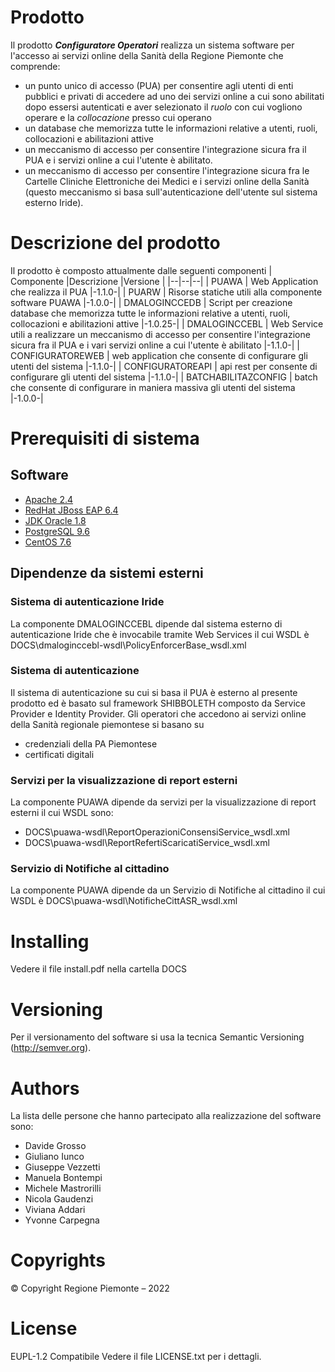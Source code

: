 
# Prodotto
Il prodotto ***Configuratore Operatori***   realizza un sistema software per l'accesso ai servizi online della Sanità della Regione Piemonte che comprende:
- un punto unico di accesso (PUA) per consentire agli utenti di enti pubblici e privati di accedere ad uno dei servizi online a cui sono abilitati dopo essersi autenticati e aver selezionato il *ruolo* con cui vogliono operare e la *collocazione* presso cui operano 
- un database che memorizza tutte le informazioni relative a utenti, ruoli, collocazioni e abilitazioni attive
- un meccanismo di accesso per consentire l'integrazione sicura fra il PUA e i servizi online a cui l'utente è abilitato.
- un meccanismo di accesso per consentire l'integrazione sicura fra le Cartelle Cliniche Elettroniche dei Medici e i servizi online della Sanità (questo meccanismo si basa sull'autenticazione dell'utente sul sistema esterno Iride).

# Descrizione del prodotto 
Il prodotto è composto attualmente dalle seguenti componenti 
| Componente |Descrizione  |Versione |
|--|--|--|
| PUAWA | Web Application che realizza il PUA |-1.1.0-|
| PUARW | Risorse statiche utili alla componente software PUAWA |-1.0.0-|
| DMALOGINCCEDB | Script per creazione database che memorizza tutte le informazioni relative a utenti, ruoli, collocazioni e abilitazioni attive |-1.0.25-|
| DMALOGINCCEBL | Web Service utili a realizzare un meccanismo di accesso per consentire l'integrazione sicura fra il PUA e i vari servizi online a cui l'utente è abilitato |-1.1.0-|
| CONFIGURATOREWEB |  web application che consente di configurare gli utenti del sistema |-1.1.0-|
| CONFIGURATOREAPI |  api rest per consente di configurare gli utenti del sistema |-1.1.0-|
| BATCHABILITAZCONFIG |  batch che consente di configurare in maniera massiva gli utenti del sistema |-1.0.0-|


# Prerequisiti di sistema 

## Software
- [Apache 2.4](https://www.apache.org/)
- [RedHat JBoss EAP 6.4](https://developers.redhat.com/products/eap/download)
- [JDK Oracle 1.8](https://www.oracle.com/java/technologies/downloads/archive/) 
- [PostgreSQL 9.6](https://www.postgresql.org/download/)
- [CentOS 7.6](https://www.centos.org/)

## Dipendenze da sistemi esterni

### Sistema di autenticazione Iride
La componente DMALOGINCCEBL dipende dal sistema esterno di autenticazione Iride che è invocabile tramite Web Services il cui WSDL è DOCS\dmaloginccebl-wsdl\PolicyEnforcerBase_wsdl.xml

### Sistema di autenticazione
Il sistema di autenticazione su cui si basa il PUA è esterno al presente prodotto ed è basato sul framework SHIBBOLETH composto da Service Provider e Identity Provider. Gli operatori che accedono ai servizi online della Sanità regionale piemontese si basano su 
- credenziali della PA Piemontese
- certificati digitali

### Servizi per la visualizzazione di report esterni 
La componente PUAWA dipende da servizi  per la visualizzazione di report esterni il cui WSDL sono:

 - DOCS\puawa-wsdl\ReportOperazioniConsensiService_wsdl.xml
 - DOCS\puawa-wsdl\ReportRefertiScaricatiService_wsdl.xml


### Servizio di Notifiche al cittadino
La componente PUAWA dipende da un Servizio di Notifiche al cittadino il cui WSDL è DOCS\puawa-wsdl\NotificheCittASR_wsdl.xml



# Installing
Vedere il file install.pdf nella cartella DOCS 


# Versioning
Per il versionamento del software si usa la tecnica Semantic Versioning (http://semver.org).

# Authors
La lista delle persone che hanno partecipato alla realizzazione del software sono:
- Davide Grosso
- Giuliano Iunco
- Giuseppe Vezzetti
- Manuela Bontempi
- Michele Mastrorilli
- Nicola Gaudenzi
- Viviana Addari
- Yvonne Carpegna


# Copyrights
© Copyright Regione Piemonte – 2022


# License
EUPL-1.2 Compatibile
Vedere il file LICENSE.txt per i dettagli.